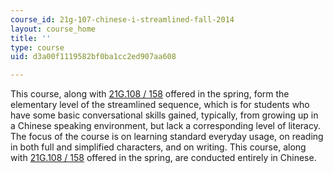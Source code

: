```yaml
---
course_id: 21g-107-chinese-i-streamlined-fall-2014
layout: course_home
title: ''
type: course
uid: d3a00f1119582bf0ba1cc2ed907aa608

---
```

This course, along with [21G.108 / 158](/courses/21g-108-chinese-ii-streamlined-spring-2015/) offered in the spring, form the elementary level of the streamlined sequence, which is for students who have some basic conversational skills gained, typically, from growing up in a Chinese speaking environment, but lack a corresponding level of literacy. The focus of the course is on learning standard everyday usage, on reading in both full and simplified characters, and on writing. This course, along with [21G.108 / 158](/courses/21g-108-chinese-ii-streamlined-spring-2015/) offered in the spring, are conducted entirely in Chinese.
